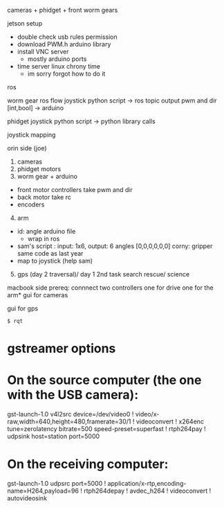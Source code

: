 


cameras + phidget + front worm gears

jetson setup
- double check usb rules permission
- download PWM.h arduino library
- install VNC server 
    - mostly arduino ports
- time server linux chrony time
    - im sorry forgot how to do it


ros 

worm gear ros flow
joystick python script -> ros topic output pwm and dir [int,bool] -> arduino

phidget
joystick python script -> python library calls




joystick mapping 




orin side (joe)
1. cameras 
2. phidget motors
3. worm gear + arduino
- front motor controllers take pwm and dir
- back motor take rc
- encoders

4. arm
- id: angle arduino file
    - wrap in ros
- sam's script : input: 1x6, output: 6 angles [0,0,0,0,0,0] corny: gripper same code as last year 
- map to joystick (help sam)
5. gps (day 2 traversal)/ day 1 2nd task search rescue/ science

macbook side
prereq: connnect two controllers 
one for drive
one for the arm*
gui for cameras

gui for gps 





```
$ rqt
```


# gstreamer options


# On the source computer (the one with the USB camera):
gst-launch-1.0 v4l2src device=/dev/video0 ! video/x-raw,width=640,height=480,framerate=30/1 ! videoconvert ! x264enc tune=zerolatency bitrate=500 speed-preset=superfast ! rtph264pay ! udpsink host=station port=5000
# On the receiving computer:
gst-launch-1.0 udpsrc port=5000 ! application/x-rtp,encoding-name=H264,payload=96 ! rtph264depay ! avdec_h264 ! videoconvert ! autovideosink

